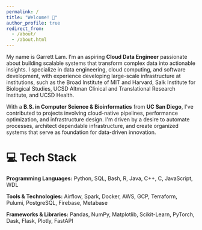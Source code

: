 ```yaml
---
permalink: /
title: "Welcome! 👋"
author_profile: true
redirect_from: 
  - /about/
  - /about.html
---
```


My name is Garrett Lam. I’m an aspiring **Cloud Data Engineer** passionate about building scalable systems that transform complex data into actionable insights. I specialize in data engineering, cloud computing, and software development, with experience developing large-scale infrastructure at institutions, such as the Broad Institute of MIT and Harvard, Salk Institute for Biological Studies, UCSD Altman Clinical and Translational Research Institute, and UCSD Health.

With a **B.S. in Computer Science & Bioinformatics** from **UC San Diego**, I've contributed to projects involving cloud-native pipelines, performance optimization, and infrastructure design. I'm driven by a desire to automate processes, architect dependable infrastructure, and create organized systems that serve as foundation for data-driven innovation.

💻 Tech Stack
======
**Programming Languages:** Python, SQL, Bash, R, Java, C++, C, JavaScript, WDL

**Tools & Technologies:** Airflow, Spark, Docker, AWS, GCP, Terraform, Pulumi, PostgreSQL, Firebase, Metabase

**Frameworks & Libraries:** Pandas, NumPy, Matplotlib, Scikit-Learn, PyTorch, Dask, Flask, Plotly, FastAPI